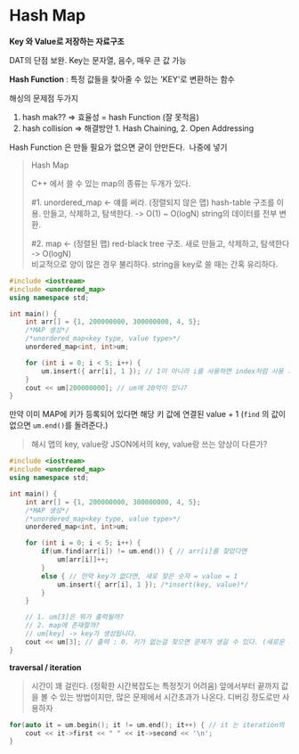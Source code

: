 # Hash Map
**Key 와 Value로 저장하는 자료구조**

DAT의 단점 보완.
Key는 문자열, 음수, 매우 큰 값 가능

**Hash Function** : 특정 값들을 찾아줄 수 있는 'KEY'로 변환하는 함수

해싱의 문제점 두가지
1. hash mak?? => 효율성 = hash Function (잘 못적음)
2. hash collision => 해결방안 1. Hash Chaining, 2. Open Addressing

Hash Function 은 만들 필요가 없으면 굳이 안만든다.
<img> 나중에 넣기

> Hash Map
> 
> C++ 에서 쓸 수 있는 map의 종류는 두개가 있다.
> 
> #1. unordered_map <- 얘를 써라. (정렬되지 않은 맵) hash-table 구조를 이용. 만들고, 삭제하고, 탐색한다. -> O(1) ~ O(logN)
> string의 데이터를 전부 변환.
> 
> #2. map <- (정렬된 맵) red-black tree 구조. 새로 만들고, 삭제하고, 탐색한다 -> O(logN)    
> 비교적으로 양이 많은 경우 불리하다. string을 key로 쓸 때는 간혹 유리하다.

```cpp
#include <iostream>
#include <unordered_map>
using namespace std;

int main() {
    int arr[] = {1, 200000000, 300000000, 4, 5};
    /*MAP 생성*/
    /*unordered_map<key type, value type>*/
    unordered_map<int, int>um;

    for (int i = 0; i < 5; i++) {
        um.insert({ arr[i], 1 }); // 1이 아니라 i를 사용하면 index처럼 사용 가능
    }
    cout << um[200000000]; // um에 20억이 있니? 
}
```

만약 이미 MAP에 키가 등록되어 있다면 해당 키 값에 연결된 value + 1
(`find` 의 값이 없으면 `um.end()`를 돌려준다.)
> 해시 맵의 key, value랑 JSON에서의 key, value랑 쓰는 양상이 다른가?
```cpp
#include <iostream>
#include <unordered_map>
using namespace std;

int main() {
    int arr[] = {1, 200000000, 300000000, 4, 5};
    /*MAP 생성*/
    /*unordered_map<key type, value type>*/
    unordered_map<int, int>um;

    for (int i = 0; i < 5; i++) {
        if(um.find(arr[i]) != um.end()) { // arr[i]를 찾았다면
            um[arr[i]]++;
        }
        else { // 만약 key가 없다면, 새로 찾은 숫자 = value = 1
            um.insert({ arr[i], 1 }); /*insert(key, value)*/
        }
    }

    // 1. um[3]은 뭐가 출력될까?
    // 2. map에 존재할까?
    // um[key] -> key가 생성됩니다.
    cout << um[3]; // 출력 : 0. 키가 없는걸 찾으면 문제가 생길 수 있다. (새로운 키가 생김)
}
```

**traversal / iteration**
> 시간이 꽤 걸린다. (정확한 시간복잡도는 특정짓기 어려움)
> 앞에서부터 끝까지 값을 볼 수 있는 방법이지만, 많은 문제에서 시간초과가 나온다. 디버깅 정도로만 사용하자
```cpp
for(auto it = um.begin(); it != um.end(); it++) { // it 는 iteration의 약자
    cout << it->first << " " << it->second << '\n';
}
```